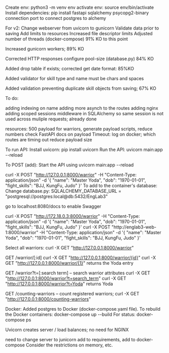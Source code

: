 Create env:
python3 -m venv env
activate env:
source env/bin/activate
Install dependencies:
pip install fastapi sqlalchemy psycopg2-binary
connection port to connect postgres to alchemy

For v2:
Change webserver from uvicorn to gunicorn
Validate data prior to saving
Add limits to resources
Increased file descriptor limits
Adjusted number of threads (docker-compose)
91% KO to this point

Increased gunicorn workers; 89% KO

Corrected HTTP responses
configure pool-size (database.py)
84% KO

Added drop table if exists; corrected get date format: 85%KO

Added validator for skill type and name must be chars and spaces

Added validation preventing duplicate skill objects from saving; 67% KO

To do:

adding indexing on name
adding more asynch to the routes
adding nginx
adding scoped sessions middleware in SQLAlchemy so same session is not used across muliple requests; already done




resources: 500 payload for warriors, generate payload scripts, reduce numbers
check FastAPI docs on payload
Timeout: log on docker; which routes are timing out
reduce payload size


To run API:
Install uvicorn: pip install uvicorn 
Run the API: uvicorn main:app --reload

To POST (add):
Start the API using uvicorn main:app --reload

curl -X POST "http://127.0.0.1:8000/warrior" -H "Content-Type: application/json" -d '{
    "name": "Master Yoda",
    "dob": "1970-01-01",
    "fight_skills": "BJJ, KungFu, Judo"
}'
To add to the container's database:
Change database.py: SQLALCHEMY_DATABASE_URL = "postgresql://postgres:local@db:5432/EngLab3"

go to localhost:8080/docs to enable Swagger

curl -X POST "http://172.18.0.3:8000/warrior" -H "Content-Type: application/json" -d '{
    "name": "Master Yoda",
    "dob": "1970-01-01",
    "fight_skills": "BJJ, KungFu, Judo"
}'
curl -X POST "http://englab3-web-1:8000/warrior" -H "Content-Type: application/json" -d '{
    "name": "Master Yoda",
    "dob": "1970-01-01",
    "fight_skills": "BJJ, KungFu, Judo"
}'

Select all warriors:
curl -X GET "http://127.0.0.1:8000/warrior"


GET /warrior/[:id] 
curl -X GET "http://127.0.0.1:8000/warrior/{id}"
curl -X GET "http://127.0.0.1:8000/warrior/{1}" returns the Yoda entry


GET /warrior?t=[:search term] – search warrior attributes 
curl -X GET "http://127.0.0.1:8000/warrior?t=search_term"
curl -X GET "http://127.0.0.1:8000/warrior?t=Yoda" returns Yoda


GET /counting-warriors – count registered warriors;
curl -X GET "http://127.0.0.1:8000/counting-warriors"

Docker: Added postgres to Docker (docker-compose.yaml file). 
To rebuild the Docker containers: docker-compose up --build
For status: docker-compose ps

Uvicorn creates server / load balances; no need for NGINX

need to change server to junicorn
add to requirements, add to docker-compose
Consider the restrictions on memory, etc.